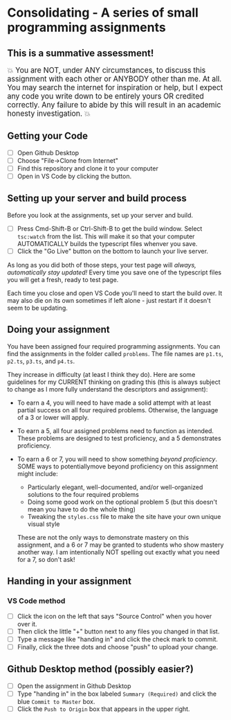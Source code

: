 # Consolidating - A series of small programming assignments

## This is a summative assessment!

<big>:boom: You are NOT, under ANY circumstances, to discuss this assignment with each other or ANYBODY other than me. At all. You may search the internet for inspiration or help, but I expect any code you write down to be entirely yours OR credited correctly. Any failure to abide by this will result in an academic honesty investigation. :boom:</big>

## Getting your Code

- [ ] Open Github Desktop
- [ ] Choose "File->Clone from Internet"
- [ ] Find this repository and clone it to your computer
- [ ] Open in VS Code by clicking the button.

## Setting up your server and build process

Before you look at the assignments, set up your server and build.

- [ ] Press Cmd-Shift-B or Ctrl-Shift-B to get the build window. Select `tsc:watch` from the list. This will make it so that your computer AUTOMATICALLY builds the typescript files whenver you save.
- [ ] Click the "Go Live" button on the bottom to launch your live server.

As long as you did both of those steps, your test page will *always, automatically stay updated!* Every time you save one of the typescript files you will get a fresh, ready to test page.

Each time you close and open VS Code you'll need to start the build over. It may also die on its own sometimes if left alone - just restart if it doesn't seem to be updating.

## Doing your assignment
You have been assigned four required programming assignments. You can find the assignments in the folder called `problems`. The file names are `p1.ts`, `p2.ts`, `p3.ts`, and `p4.ts`. 

They increase in difficulty (at least I think they do). Here are some guidelines for my CURRENT thinking on grading this (this is always subject to change as I more fully understand the descriptors and assignment):

* To earn a 4, you will need to have made a solid attempt with at least partial success on all four required problems. Otherwise, the language of a 3 or lower will apply.
* To earn a 5, all four assigned problems need to function as intended. These problems are designed to test proficiency, and a 5 demonstrates proficiency.
* To earn a 6 or 7, you will need to show something *beyond proficiency*. SOME ways to potentiallymove beyond proficiency on this assignment might include:
  * Particularly elegant, well-documented, and/or well-organized solutions to the four required problems
  * Doing some good work on the optional problem 5 (but this doesn't mean you have to do the whole thing)
  * Tweaking the `styles.css` file to make the site have your own unique visual style
  
  These are not the only ways to demonstrate mastery on this assignment, and a 6 or 7 may be granted to students who show mastery another way. I am intentionally NOT spelling out exactly what you need for a 7, so don't ask!

## Handing in your assignment

### VS Code method

- [ ] Click the icon on the left that says "Source Control" when you hover over it. 
- [ ] Then click the little "+" button next to any files you changed in that list. 
- [ ] Type a message like "handing in" and click the check mark to commit. 
- [ ] Finally, click the three dots and choose "push" to upload your change.

## Github Desktop method (possibly easier?)

- [ ] Open the assignment in Github Desktop
- [ ] Type "handing in" in the box labeled `Summary (Required)` and click the blue `Commit to Master` box.
- [ ] Click the `Push to Origin` box that appears in the upper right.